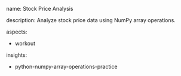 name: Stock Price Analysis

description: Analyze stock price data using NumPy array operations.

aspects:
  - workout

insights:
  - python-numpy-array-operations-practice
